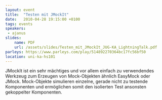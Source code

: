 ```yaml
---
layout: event
title:  "Testen mit JMockIt"
date:   2010-04-28 19:15:00 +0100
tags: events
speakers:
 - ajanus
slides:
    name: PDF
    url: /assets/slides/Testen_mit_JMockIt_JUG-KA_LightningTalk.pdf
parleys: https://www.parleys.com/play/514892270364bc17fc56bf50
location: uni-ka-hs101
---
```


JMockIt ist ein sehr mächtiges und vor allem einfach zu verwendendes Werkzeug zum Erzeugen von Mock-Objekten ähnlich EasyMock oder JMock. Mock-Objekte simulieren einzelne, gerade nicht zu testende Komponenten und ermöglichen somit den isolierten Test ansonsten gekoppelter Komponenten.
